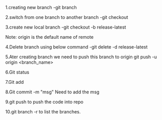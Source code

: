 1.creating new branch
-git branch <branch>

2.switch from one branch to another branch
-git checkout <branch>

3.create new local branch
-git checkout -b release-latest

Note: origin is the default name of remote

4.Delete branch using below command
-git delete -d release-latest

5.Ater creating branch we need to push this branch to origin
git push -u origin <branch_name>

6.Git status

7.Git add <filename>

8.Git commit -m "msg" Need to add the msg

9.git push to push the code into repo

10.git branch -r to list the branches.